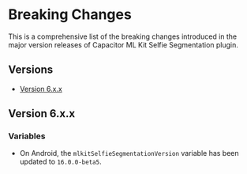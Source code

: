 # Breaking Changes

This is a comprehensive list of the breaking changes introduced in the major version releases of Capacitor ML Kit Selfie Segmentation plugin.

## Versions

- [Version 6.x.x](#version-6xx)

## Version 6.x.x

### Variables

- On Android, the `mlkitSelfieSegmentationVersion` variable has been updated to `16.0.0-beta5`.
